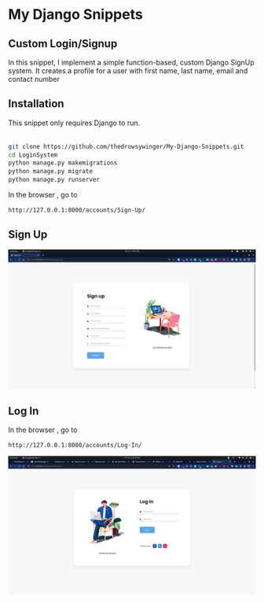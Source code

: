# My Django Snippets
## Custom Login/Signup

In this snippet, I implement a simple function-based, custom Django SignUp system. 
It creates a profile for a user with first name, last name, email and contact number

## Installation

This snippet only requires Django to run.


```sh

git clone https://github.com/thedrowsywinger/My-Django-Snippets.git
cd LoginSystem
python manage.py makemigrations
python manage.py migrate
python manage.py runserver

```

In the browser , go to

```sh
http://127.0.0.1:8000/accounts/Sign-Up/
```

## Sign Up

![signup page](./images_for_readme/sign_up_ss.png)


## Log In

In the browser , go to

```sh
http://127.0.0.1:8000/accounts/Log-In/
```

![signup page](./images_for_readme/login_ss.png)
